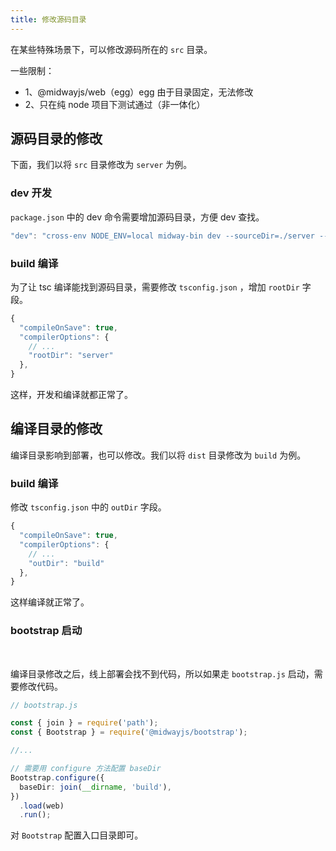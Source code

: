 ```yaml
---
title: 修改源码目录
---
```


在某些特殊场景下，可以修改源码所在的 `src` 目录。
​

一些限制：

- 1、@midwayjs/web（egg）egg 由于目录固定，无法修改
- 2、只在纯 node 项目下测试通过（非一体化）

## 源码目录的修改

下面，我们以将 `src` 目录修改为 `server` 为例。

### dev 开发

`package.json` 中的 dev 命令需要增加源码目录，方便 dev 查找。

```typescript
"dev": "cross-env NODE_ENV=local midway-bin dev --sourceDir=./server --ts",
```

### build 编译

为了让 tsc 编译能找到源码目录，需要修改 `tsconfig.json` ，增加 `rootDir` 字段。

```typescript
{
  "compileOnSave": true,
  "compilerOptions": {
    // ...
    "rootDir": "server"
  },
}
```

这样，开发和编译就都正常了。
​

## 编译目录的修改

编译目录影响到部署，也可以修改。我们以将 `dist` 目录修改为 `build` 为例。

### build 编译

修改 `tsconfig.json` 中的 `outDir` 字段。

```typescript
{
  "compileOnSave": true,
  "compilerOptions": {
    // ...
    "outDir": "build"
  },
}
```

这样编译就正常了。
​

### bootstrap 启动

​

编译目录修改之后，线上部署会找不到代码，所以如果走 `bootstrap.js` 启动，需要修改代码。

```typescript
// bootstrap.js

const { join } = require('path');
const { Bootstrap } = require('@midwayjs/bootstrap');

//...

// 需要用 configure 方法配置 baseDir
Bootstrap.configure({
  baseDir: join(__dirname, 'build'),
})
  .load(web)
  .run();
```

对 `Bootstrap` 配置入口目录即可。
